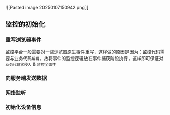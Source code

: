 ![[Pasted image 20250107150942.png]]
## 监控的初始化
### 重写浏览器事件
监控平台一般需要对一些浏览器原生事件重写，这样做的原因是因为：监控代码需要与业务代码`解耦`，故将事件的监控逻辑放在事件捕获阶段执行，这样即可保证对`业务代码零侵入` & `监控全面性`
### 向服务端发送数据
### 网络监听
### 初始化设备信息
